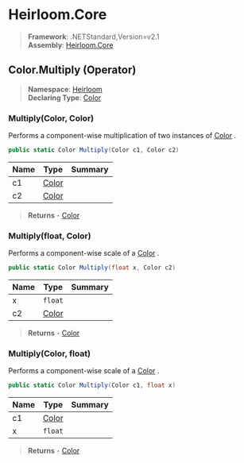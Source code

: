 # Heirloom.Core

> **Framework**: .NETStandard,Version=v2.1  
> **Assembly**: [Heirloom.Core][0]

## Color.Multiply (Operator)

> **Namespace**: [Heirloom][0]  
> **Declaring Type**: [Color][1]

### Multiply(Color, Color)

Performs a component-wise multiplication of two instances of [Color][1] .

```cs
public static Color Multiply(Color c1, Color c2)
```

| Name | Type       | Summary |
|------|------------|---------|
| c1   | [Color][1] |         |
| c2   | [Color][1] |         |

> **Returns** - [Color][1]

### Multiply(float, Color)

Performs a component-wise scale of a [Color][1] .

```cs
public static Color Multiply(float x, Color c2)
```

| Name | Type       | Summary |
|------|------------|---------|
| x    | `float`    |         |
| c2   | [Color][1] |         |

> **Returns** - [Color][1]

### Multiply(Color, float)

Performs a component-wise scale of a [Color][1] .

```cs
public static Color Multiply(Color c1, float x)
```

| Name | Type       | Summary |
|------|------------|---------|
| c1   | [Color][1] |         |
| x    | `float`    |         |

> **Returns** - [Color][1]

[0]: ../../../Heirloom.Core.md
[1]: ../Color.md
